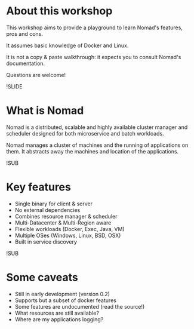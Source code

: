 # About this workshop
This workshop aims to provide a playground to learn Nomad's
features, pros and cons.

It assumes basic knowledge of Docker and Linux.

It is not a copy & paste walkthrough: it expects you to consult Nomad's documentation.

Questions are welcome!

!SLIDE
# What is Nomad
Nomad is a distributed, scalable and highly available cluster manager and scheduler designed for both microservice and batch workloads.

Nomad manages a cluster of machines and the running of applications on them.
It abstracts away the machines and location of the applications.

!SUB
# Key features
* Single binary for client & server
* No external dependencies
* Combines resource manager & scheduler
* Multi-Datacenter & Multi-Region aware
* Flexible workloads (Docker, Exec, Java, VM)
* Multiple OSes (Windows, Linux, BSD, OSX)
* Built in service discovery

!SUB
# Some caveats
* Still in early development (version 0.2)
* Supports but a subset of docker features
* Some features are undocumented (read the source!)
* What resources are still available?
* Where are my applications logging?
